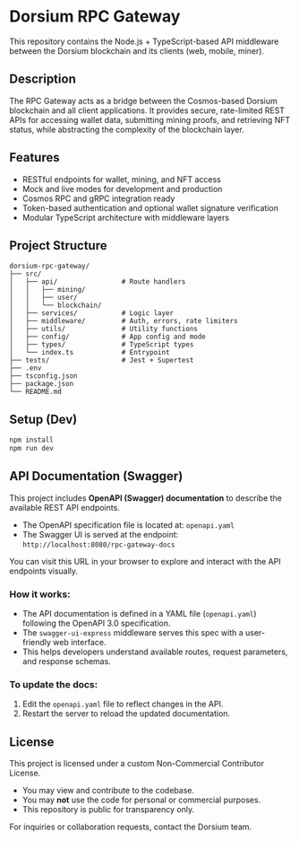 
# Dorsium RPC Gateway

This repository contains the Node.js + TypeScript-based API middleware between the Dorsium blockchain and its clients (web, mobile, miner).

## Description

The RPC Gateway acts as a bridge between the Cosmos-based Dorsium blockchain and all client applications. It provides secure, rate-limited REST APIs for accessing wallet data, submitting mining proofs, and retrieving NFT status, while abstracting the complexity of the blockchain layer.

## Features

- RESTful endpoints for wallet, mining, and NFT access  
- Mock and live modes for development and production  
- Cosmos RPC and gRPC integration ready  
- Token-based authentication and optional wallet signature verification  
- Modular TypeScript architecture with middleware layers

## Project Structure

```
dorsium-rpc-gateway/
├── src/
│   ├── api/                # Route handlers
│   │   ├── mining/
│   │   ├── user/
│   │   └── blockchain/
│   ├── services/           # Logic layer
│   ├── middleware/         # Auth, errors, rate limiters
│   ├── utils/              # Utility functions
│   ├── config/             # App config and mode
│   ├── types/              # TypeScript types
│   └── index.ts            # Entrypoint
├── tests/                  # Jest + Supertest
├── .env
├── tsconfig.json
├── package.json
└── README.md
```

## Setup (Dev)

```bash
npm install
npm run dev
```

## API Documentation (Swagger)

This project includes **OpenAPI (Swagger) documentation** to describe the available REST API endpoints.

- The OpenAPI specification file is located at: `openapi.yaml`
- The Swagger UI is served at the endpoint:  
  `http://localhost:8080/rpc-gateway-docs`

You can visit this URL in your browser to explore and interact with the API endpoints visually.

### How it works:

- The API documentation is defined in a YAML file (`openapi.yaml`) following the OpenAPI 3.0 specification.
- The `swagger-ui-express` middleware serves this spec with a user-friendly web interface.
- This helps developers understand available routes, request parameters, and response schemas.

### To update the docs:

1. Edit the `openapi.yaml` file to reflect changes in the API.
2. Restart the server to reload the updated documentation.

## License

This project is licensed under a custom Non-Commercial Contributor License.

- You may view and contribute to the codebase.
- You may **not** use the code for personal or commercial purposes.
- This repository is public for transparency only.

For inquiries or collaboration requests, contact the Dorsium team.